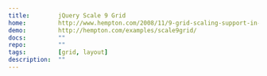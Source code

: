 ```yaml
---
title:        jQuery Scale 9 Grid
home:         http://www.hempton.com/2008/11/9-grid-scaling-support-in-javascriptcss/
demo:         http://hempton.com/examples/scale9grid/
docs:         ""
repo:         ""
tags:         [grid, layout]
description:  ""
---
```


